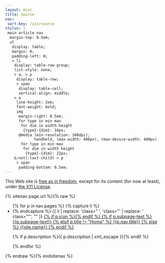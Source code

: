 ```yaml
---
layout: misc
title: Source
nav:
 sort-key: /zzz/source
stylus: |
 main article nav
  margin-top: 0.5em;
  ul
   display: table;
   margin: 0;
   padding-left: 0;
   > li
    display: table-row-group;
    list-style: none;
    > a, > p
     display: table-row;
     > span
      display: table-cell;
      vertical-align: middle;
    > a
     line-height: 2em;
     font-weight: bold;
     img
      margin-right: 0.5em;
      for type in min max
       for dim in width height
        {type}-{dim}: 16px;
      @media (min-resolution: 160dpi),
             handheld, (max-width: 480px), (max-device-width: 480px)
       for type in min max
        for dim in width height
         {type}-{dim}: 22px;
    &:not(:last-child) > p
     > span
      padding-bottom: 0.5em;
---
```


This Web site is
[free as in freedom](https://www.gnu.org/philosophy/free-sw.html),
except for its content (for now at least), under
[the X11 License](http://code.s.zeid.me/site/raw/master/LICENSE).

<nav>
 {% sitenav page.url %}{% raw %}
 <ul>
 {% for p in nav.pages %}
  {% capture li %}
  <li class="{%if p.nav.current%} current{%elsif p.nav.parent%} parent{%endif%}{%if p.title == "Home"%} home{%endif%}{%if p.nav.has_children%} has-children{%endif%}">
  {% endcapture %}
  {{ li | replace: 'class=" ', 'class="' | replace: ' class=""', "" }}
   <a href="{%if p.nav.url%}{{p.nav.url|uri_escape}}{%else%}{%root%}{{p.nav.slug|uri_escape}}{%endif%}"{%if p.nav.target%} target="{{p.nav.target|xml_escape}}"{%endif%}>
    <span>{% if p.icon %}<img src="{% root %}{% if p.nav.dir != "/" %}{{ p.nav.dir | uri_escape }}{% endif %}/{{ p.icon | uri_escape }}" alt="" class="left" />{% endif %}</span>
   {% if p.subpage-text %}
    <span>{{p.subpage-text}}</span>
   {% elsif p.title != "Home" %}
    <span>{{p.nav.title}}</span>
   {% else %}
    <span>{{site.name}}</span>
   {% endif %}
   </a>
   <p>
    <span></span>
    <span>{% if p.description %}{{ p.description | xml_escape }}{% endif %}</span>
   </p>
  </li>
 {% endfor %}
 </ul>
 {% endraw %}{% endsitenav %}
</nav>
